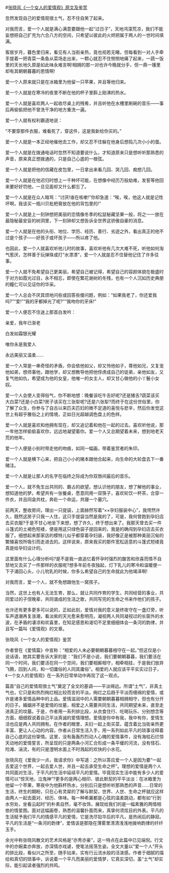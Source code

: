 #[张晓风《一个女人的爱情观》原文及鉴赏](https://www.vrrw.net/wx/8681.html)

忽然发现自己的爱情观很土气，忍不住自笑了起来。

对我而言，爱一个人就是满心满意要跟他一起“过日子”，天地鸿濛荒凉，我们不能妄想把自己扩充为六合八方的空间，只希望以彼此的火烬把属于两人的一世时间填满。

客居岁月，暮色里归来，看见有人当街亲热，竟也视若无睹，但每看到一对人手牵手提着一把青菜一条鱼从菜场走出来，一颗心就忍不住恻恻地痛了起来，一蔬一饭里的天长地久原是如此味永难言啊!相拥的那一对也许今晚就分手，但一鼎一镬里却有其朝朝暮暮的恩情啊!

爱一个人原来就只是在冰箱里为他留一只苹果，并且等他归来。

爱一个人就是在寒冷的夜里不断在他的杯子里斟上刚沸的热水。

爱一个人就是喜欢两人一起收尽桌上的残肴，并且听他在水槽里刷碗的音乐——事后再偷偷把他不曾洗干净的地方重洗一遍。



爱一个人就有权利霸道地说：

“不要穿那件衣服，难看死了，穿这件，这是我新给你买的。”

爱一个人就是一本正经地催他去工作，却又忍不住躲在他身后想捣几次小小的蛋。

爱一个人就是在拨通电话时忽然不知道要说什么，才知道原来只是想听听那熟悉的声音，原来真正想拨通的，只是自己心底的一根弦。

爱一个人就是把他的信藏在皮包里，一日拿出来看几回、哭几回、痴想几回。

爱一个人就是在他迟归时想上一千种坏可能，在想像中经历万般劫难，发誓等他回来要好好罚他，一旦见面却又什么都忘了。

爱一个人就是在众人暗骂：“讨厌!谁在咳嗽!”你却急道：“唉，唉，他这人就是记性坏啊，我该买一瓶川贝枇杷膏放在他的背包里的!”

爱一个人就是上一刻钟想把美丽的恋情像冬季的松鼠秘藏坚果一般，将之一一放在最隐秘最安妥的树洞里，下一刻钟却又想告诉全世界这骄傲自豪的消息。

爱一个人就是在他的头衔、地位、学历、经历、善行、劣迹之外，看出真正的他不过是个孩子——好孩子或坏孩子——所以疼了他。

也因此，爱一个人就喜欢听他儿时的故事，喜欢听他有几次大难不死，听他如何淘气惹厌，怎样善于玩弹珠或打“水漂漂”，爱一个人就是忍不住替他记住了许多往事。

爱一个人就不免希望自己更美丽，希望自己被记得，希望自己的容颜体貌在极盛时于对方如霞光过目，永不相忘，即使在繁花谢树的冬残，也有一个人沉如历史典册的瞳仁可以见证你的华采。

爱一个人总会不厌其烦地问些或回答些傻问题，例如：“如果我老了，你还爱我吗?”“爱!”“我的牙都掉光了呢?”“我吻你的牙床!”

爱一个人便忍不住迷上那首白发吟：

亲爱，我年已渐老

白发如霜银光耀

唯你永是我爱人

永远美丽又温柔……

爱一个人常是一串奇怪的矛盾，你会依他如父，却又怜他如子，尊他如兄，又复宠他如弟，想师事他，跟他学，却又想教导他把他俘虏成自己的徒弟，亲他如友，又复气他如仇，希望成为他的女皇，他唯一的女主人，却又甘心做他的小丫鬟小女奴。

爱一个人会使人变得俗气，你不断地想：晚餐该吃牛舌好呢?还是猪舌?蔬菜该买大白菜?还是小白菜?房子该买在三张犁呢?还是六张犁?而终于在这份世俗里，你了解了众生，你参与了自古以来匹夫匹妇的微不足道的喜悦与悲辛，然后你发觉这世上有超乎雅俗之上的情境，正如日光超越调色盘上的色样。

爱一个人就是喜欢和他拥有现在，却又追记着和他在一起的过去。喜欢听他说，那一年他怎样偷偷喜欢你，远远地凝望着你。爱一个人又总期望着未来，想到地老天荒的他年。

爱一个人便是小别时带走他的吻痕，如同一幅画，带着鉴赏者的朱印。

爱一个人就是横下心来，把自己小小的赌本跟他合起来，向生命的大轮盘去下一番赌注。

爱一个人就是让那人的名字在临终之际成为你双唇间最后的音乐。

爱一个人，就不免生出共同的、霸占的欲望。想认识他的朋友，想了解他的事业，想知道他的梦。希望共有一张餐桌，愿意同用一双筷子，喜欢轮饮一杯茶，合穿一件衣，并且同衾共枕，奔赴一个命运，共寝一个墓穴。

前两天，整收房间，理出一只提袋，上面赫然写着“××孕妇服装中心”，我愕然许久，既然这房子只我一人住，这只手提袋当然是我的了，可是，我何曾跑到孕妇店去买衣服?于是不甘心地坐下来想，想了许久，终于想出来了。我那天曾去买一件斗篷式的土褐色短褛，便是用这只绿色袋子提回来的，我是的确闯到孕妇店去买衣服了。细想起来那家店的模特儿似乎都穿着孕妇装，我好像正是被那种美丽沉甸的繁殖喜悦所吸引而走进去的。这样说来，原来我买的那件宽松适意的斗篷式短褛竟真是给孕妇设计的。

这里面有什么心理分析吗?是不是我一直追忆着怀孕时强烈的酸苦和欣喜而情不自禁地又去买了一件那样的衣服呢?想多年前冬夜独起，灯下乳儿的寒冷和温暖便一下子涌回心头，小儿吮乳的时候，你多么希望自己的生命就此为他竭泽啊!

对我而言，爱一个人，就不免想跟他生一窝孩子。

当然，这世上也有人无法生育，那么，就让共同作育的学生，共同经营的事业，共同爱过的子侄晚辈，共同谱成的生活之歌，共同写完的生命之书来作他们的孩子。

也许还有更多更多可以说的，正如此刻，爱情对我的意义是终夜守在一盏灯旁，听车声退潮再复涨潮，看淡紫的天光愈来愈明亮，凝视两人共同凝视过的长窗外的水波，在矛盾的凄凉和欢喜里，在知足感恩和渴切不足里细细体会一条河的韵律，并且写一篇叫《爱情观》的文章。

张晓风《一个女人的爱情观》鉴赏

作者曾在《爱情篇》中宣称：“相爱的人未必要朝朝暮暮相守在一起。”但这仅是小说话语，她其实要告诉大家的是：“我们不是小说，我们要朝朝暮暮，我们要活在同一个时间，我们要活在同一个空间，我们要相厮相守，相牵相挂，于是我们放弃飞腾，回到人间，和一切庸俗的人同其庸俗”。相爱的人就应该平平实实过日子，《一个女人的爱情观》在一系列日常举动中再现了这一观点。

篇首“自己的爱情观很土气”奠定了全文的基调——平淡绵远。所谓“土气”，非真土气也，它只是和热烈绚烂相比较而言的平淡。绚烂之后趋于平淡而缠绵的爱情，或许是诸多爱情品种中的上品。爱情滋润中的人需要朝朝暮暮相拥相守，但也有分开的日子。婚姻并不是爱情的坟墓，相爱之人需要共同生活，共同期望未来，直至走进真正的坟墓。于是，作者用一系列排比段，从衣食住行、吃喝玩乐、分别想念等方面，细细叙说着自己平淡真诚的爱情理想。爱情是你中有我，我中有你，爱情生活也应是两人共同拥有。在作者的眼里，夫妇一起上街买菜，蕴含着比当街亲热更丰富、更让人心动的内容。作者从日常生活入手，用一系列如此平凡的琐事诠释着自己心底的这份挚情。这里，没有轰轰烈烈动人心魄的爱情事件，没有海枯石烂惊天动地的爱情誓言，所呈现的只是两条小河汇合形成一条平缓的河流，没有怪石、险滩、湍流，有的只是澄明水面上不时溅起的欢快的小水花。

张晓风在《爱我少一点，我请求你》中写道：之所以答应爱一个人是因为要“一起去爱这个世界，一起去爱人世，并且一起去承受生命之杯”。理想的爱情是两个人共同面对生活，于平凡的生活中延续平凡的爱情。毕竟现实生活中能有多少人的爱情可以“惊天地，泣鬼神”?更多的是两心相印、彼此默契的平平淡淡：在冰箱里为他留一个苹果，寒夜中为他斟杯热水，分别后只是想听听那熟悉的声音……日常的生活，终生的期盼，只在心有灵犀的了解与默契，世界、人世、生命之杯就应这样由两人一起去面对、经历、体味。每一种希冀都是心弦的温柔跳动，都有如“行到水穷处，坐看云起时”的朴素自然，毫不妆饰，展现给我们的是一幅素雅的两情相依的情爱图。面对这幅画卷，熟悉的温馨扑面而来，真挚何须炫目的外表。平凡的生活赋予我们平凡的情感平凡的爱情，它是洗尽铅华后的平凡，是热闹后的静寂。平凡的生活是“一条河的韵律”，爱情该是那隐在薄雾里清清浅浅地拨响韵律的纤纤玉手。

余光中称张晓风散文的艺术风格是“亦秀亦豪”，这一特点在此篇中已见端倪。行文中的亦婉柔亦奔放，亦深情亦戏谑，使笔法摇荡生姿。全文大量以“爱一个人”开头的排比段，看似兴之所至，随手拈来，实有行云流水般的活泼感。作者于细腻的描绘和真切的琐事中，诉说着一个平凡而美丽的爱情梦，它真实深切，虽“土气”却实际，能引起读者强烈的共鸣。

